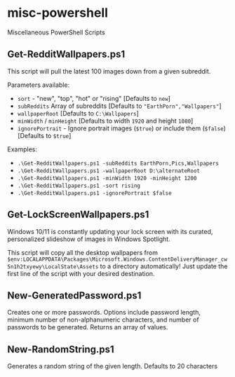 # misc-powershell
Miscellaneous PowerShell Scripts


## Get-RedditWallpapers.ps1
This script will pull the latest 100 images down from a given subreddit.

Parameters available:
* `sort` - "new", "top", "hot" or "rising" [Defaults to `new`]
* `subReddits` Array of subreddits [Defaults to `"EarthPorn","Wallpapers"`]
* `wallpaperRoot` [Defaults to `C:\Wallpapers`]
* `minWidth` / `minHeight` [Defaults to width `1920` and height `1080`]
* `ignorePortrait` - Ignore portrait images (`$true`) or include them (`$false`) [Defaults to `$true`]

Examples:
* `.\Get-RedditWallpapers.ps1 -subReddits EarthPorn,Pics,Wallpapers`
* `.\Get-RedditWallpapers.ps1 -wallpaperRoot D:\alternateRoot`
* `.\Get-RedditWallpapers.ps1 -minWidth 1920 -minHeight 1200`
* `.\Get-RedditWallpapers.ps1 -sort rising`
* `.\Get-RedditWallpapers.ps1 -ignorePortrait $false`


## Get-LockScreenWallpapers.ps1
Windows 10/11 is constantly updating your lock screen with its curated, personalized slideshow of images in Windows Spotlight.

This script will copy all the desktop wallpapers from `$env:LOCALAPPDATA\Packages\Microsoft.Windows.ContentDeliveryManager_cw5n1h2txyewy\LocalState\Assets` to a directory automatically! Just update the first line of the script with your desired destination.


## New-GeneratedPassword.ps1
Creates one or more passwords. Options include password length, minimum number of non-alphanumeric characters, and number of passwords to be generated. Returns an array of values.


## New-RandomString.ps1
Generates a random string of the given length. Defaults to 20 characters
